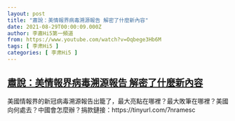 ```yaml
---
layout: post
title: "肅說：美情報界病毒溯源報告 解密了什麼新內容"
date: 2021-08-29T00:00:09.000Z
author: 李肅Hi5第一頻道
from: https://www.youtube.com/watch?v=Oqbege3Hb6M
tags: [ 李肃Hi5 ]
categories: [ 李肃Hi5 ]
---
```

<!--1630195209000-->
[肅說：美情報界病毒溯源報告 解密了什麼新內容](https://www.youtube.com/watch?v=Oqbege3Hb6M)
------

<div>
美國情報界的新冠病毒溯源報告出籠了，最大亮點在哪裡？最大敗筆在哪裡？美國向何處去？中國會怎麼辦？捐款鏈接：https://tinyurl.com/7nramesc
</div>
